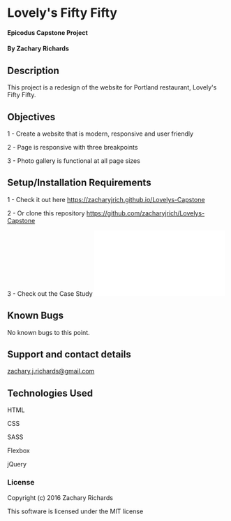 # Lovely's Fifty Fifty

#### Epicodus Capstone Project

#### By Zachary Richards

## Description

This project is a redesign of the website for Portland restaurant, Lovely's Fifty Fifty.

## Objectives

1 - Create a website that is modern, responsive and user friendly

2 - Page is responsive with three breakpoints

3 - Photo gallery is functional at all page sizes

## Setup/Installation Requirements

1 - Check it out here https://zacharyjrich.github.io/Lovelys-Capstone

2 - Or clone this repository https://github.com/zacharyjrich/Lovelys-Capstone

3 - Check out the Case Study ![case study image](img/lovelys-case-study.pdf "Case Study")

## Known Bugs

No known bugs to this point.

## Support and contact details

zachary.j.richards@gmail.com

## Technologies Used

HTML

CSS

SASS

Flexbox

jQuery

### License

Copyright (c) 2016 Zachary Richards

This software is licensed under the MIT license
